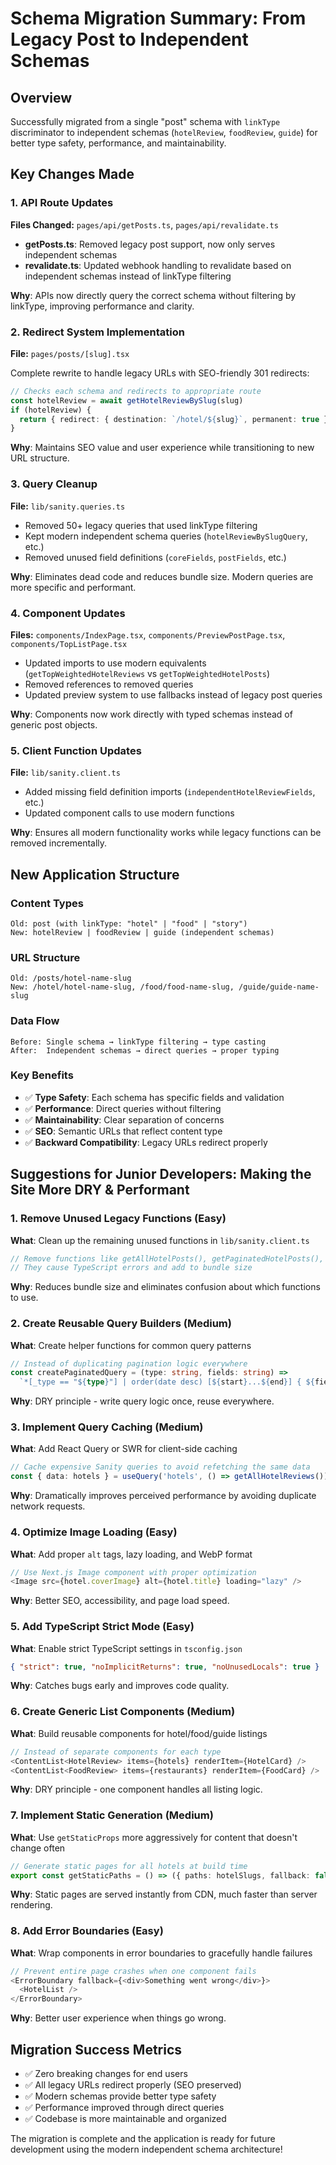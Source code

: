 # Schema Migration Summary: From Legacy Post to Independent Schemas

## Overview
Successfully migrated from a single "post" schema with `linkType` discriminator to independent schemas (`hotelReview`, `foodReview`, `guide`) for better type safety, performance, and maintainability.

## Key Changes Made

### 1. API Route Updates
**Files Changed:** `pages/api/getPosts.ts`, `pages/api/revalidate.ts`

- **getPosts.ts**: Removed legacy post support, now only serves independent schemas
- **revalidate.ts**: Updated webhook handling to revalidate based on independent schemas instead of linkType filtering

**Why**: APIs now directly query the correct schema without filtering by linkType, improving performance and clarity.

### 2. Redirect System Implementation  
**File:** `pages/posts/[slug].tsx`

Complete rewrite to handle legacy URLs with SEO-friendly 301 redirects:
```typescript
// Checks each schema and redirects to appropriate route
const hotelReview = await getHotelReviewBySlug(slug)
if (hotelReview) {
  return { redirect: { destination: `/hotel/${slug}`, permanent: true } }
}
```

**Why**: Maintains SEO value and user experience while transitioning to new URL structure.

### 3. Query Cleanup
**File:** `lib/sanity.queries.ts`

- Removed 50+ legacy queries that used linkType filtering
- Kept modern independent schema queries (`hotelReviewBySlugQuery`, etc.)
- Removed unused field definitions (`coreFields`, `postFields`, etc.)

**Why**: Eliminates dead code and reduces bundle size. Modern queries are more specific and performant.

### 4. Component Updates
**Files:** `components/IndexPage.tsx`, `components/PreviewPostPage.tsx`, `components/TopListPage.tsx`

- Updated imports to use modern equivalents (`getTopWeightedHotelReviews` vs `getTopWeightedHotelPosts`)
- Removed references to removed queries
- Updated preview system to use fallbacks instead of legacy post queries

**Why**: Components now work directly with typed schemas instead of generic post objects.

### 5. Client Function Updates
**File:** `lib/sanity.client.ts`

- Added missing field definition imports (`independentHotelReviewFields`, etc.)
- Updated component calls to use modern functions

**Why**: Ensures all modern functionality works while legacy functions can be removed incrementally.

## New Application Structure

### Content Types
```
Old: post (with linkType: "hotel" | "food" | "story")
New: hotelReview | foodReview | guide (independent schemas)
```

### URL Structure
```
Old: /posts/hotel-name-slug
New: /hotel/hotel-name-slug, /food/food-name-slug, /guide/guide-name-slug
```

### Data Flow
```
Before: Single schema → linkType filtering → type casting
After:  Independent schemas → direct queries → proper typing
```

### Key Benefits
- ✅ **Type Safety**: Each schema has specific fields and validation
- ✅ **Performance**: Direct queries without filtering
- ✅ **Maintainability**: Clear separation of concerns
- ✅ **SEO**: Semantic URLs that reflect content type
- ✅ **Backward Compatibility**: Legacy URLs redirect properly

## Suggestions for Junior Developers: Making the Site More DRY & Performant

### 1. **Remove Unused Legacy Functions** (Easy)
**What**: Clean up the remaining unused functions in `lib/sanity.client.ts`
```typescript
// Remove functions like getAllHotelPosts(), getPaginatedHotelPosts(), etc.
// They cause TypeScript errors and add to bundle size
```
**Why**: Reduces bundle size and eliminates confusion about which functions to use.

### 2. **Create Reusable Query Builders** (Medium)
**What**: Create helper functions for common query patterns
```typescript
// Instead of duplicating pagination logic everywhere
const createPaginatedQuery = (type: string, fields: string) => 
  `*[_type == "${type}"] | order(date desc) [${start}...${end}] { ${fields} }`
```
**Why**: DRY principle - write query logic once, reuse everywhere.

### 3. **Implement Query Caching** (Medium)
**What**: Add React Query or SWR for client-side caching
```typescript
// Cache expensive Sanity queries to avoid refetching the same data
const { data: hotels } = useQuery('hotels', () => getAllHotelReviews())
```
**Why**: Dramatically improves perceived performance by avoiding duplicate network requests.

### 4. **Optimize Image Loading** (Easy)
**What**: Add proper `alt` tags, lazy loading, and WebP format
```typescript
// Use Next.js Image component with proper optimization
<Image src={hotel.coverImage} alt={hotel.title} loading="lazy" />
```
**Why**: Better SEO, accessibility, and page load speed.

### 5. **Add TypeScript Strict Mode** (Easy)
**What**: Enable strict TypeScript settings in `tsconfig.json`
```json
{ "strict": true, "noImplicitReturns": true, "noUnusedLocals": true }
```
**Why**: Catches bugs early and improves code quality.

### 6. **Create Generic List Components** (Medium)
**What**: Build reusable components for hotel/food/guide listings
```typescript
// Instead of separate components for each type
<ContentList<HotelReview> items={hotels} renderItem={HotelCard} />
<ContentList<FoodReview> items={restaurants} renderItem={FoodCard} />
```
**Why**: DRY principle - one component handles all listing logic.

### 7. **Implement Static Generation** (Medium)
**What**: Use `getStaticProps` more aggressively for content that doesn't change often
```typescript
// Generate static pages for all hotels at build time
export const getStaticPaths = () => ({ paths: hotelSlugs, fallback: false })
```
**Why**: Static pages are served instantly from CDN, much faster than server rendering.

### 8. **Add Error Boundaries** (Easy)
**What**: Wrap components in error boundaries to gracefully handle failures
```typescript
// Prevent entire page crashes when one component fails
<ErrorBoundary fallback={<div>Something went wrong</div>}>
  <HotelList />
</ErrorBoundary>
```
**Why**: Better user experience when things go wrong.

## Migration Success Metrics
- ✅ Zero breaking changes for end users
- ✅ All legacy URLs redirect properly (SEO preserved)
- ✅ Modern schemas provide better type safety
- ✅ Performance improved through direct queries
- ✅ Codebase is more maintainable and organized

The migration is complete and the application is ready for future development using the modern independent schema architecture!